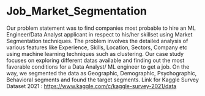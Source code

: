# Job_Market_Segmentation
Our problem statement was to find companies most probable to hire an ML Engineer/Data Analyst applicant in respect to his/her skillset using Market Segmentation techniques. The problem involves the detailed analysis of various features like Experience, Skills, Location, Sectors, Company etc using machine learning techniques such as clustering. Our case study focuses on exploring different datas available and finding out the most favorable conditions for a Data Analyst/ ML engineer to get a job. On the way, we segmented the data as Geographic, Demographic, Psychographic, Behavioral segments and found the target segments.
Link for Kaggle Survey Dataset 2021 : https://www.kaggle.com/c/kaggle-survey-2021/data
